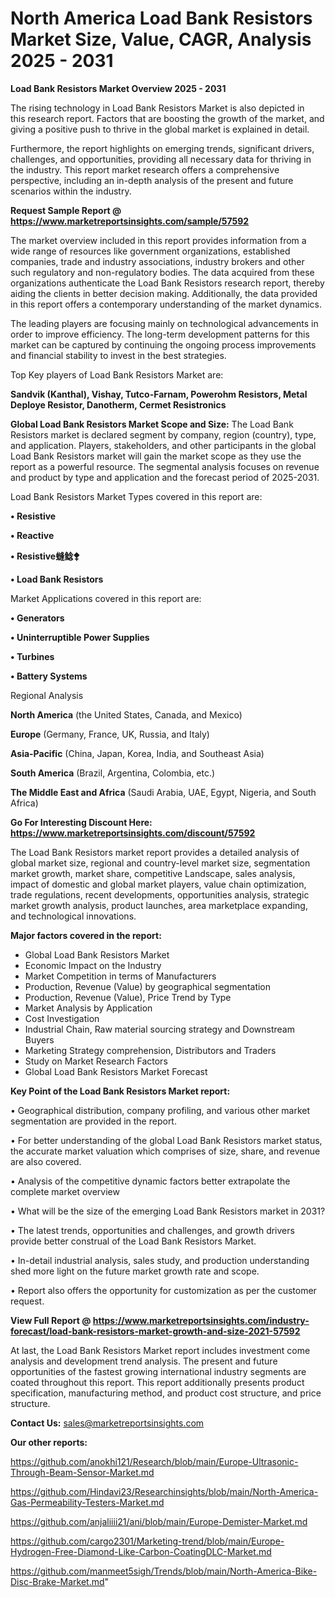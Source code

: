 # North America Load Bank Resistors Market Size, Value, CAGR, Analysis 2025 - 2031

<Strong> Load Bank Resistors Market Overview 2025 - 2031</strong>

The rising technology in Load Bank Resistors Market is also depicted in this research report. Factors that are boosting the growth of the market, and giving a positive push to thrive in the global market is explained in detail.

Furthermore, the report highlights on emerging trends, significant drivers, challenges, and opportunities, providing all necessary data for thriving in the industry. This report market research offers a comprehensive perspective, including an in-depth analysis of the present and future scenarios within the industry.

<strong>Request Sample Report @ <a href=https://www.marketreportsinsights.com/sample/57592>https://www.marketreportsinsights.com/sample/57592</a></strong>

The market overview included in this report provides information from a wide range of resources like government organizations, established companies, trade and industry associations, industry brokers and other such regulatory and non-regulatory bodies. The data acquired from these organizations authenticate the Load Bank Resistors research report, thereby aiding the clients in better decision making. Additionally, the data provided in this report offers a contemporary understanding of the market dynamics.

The leading players are focusing mainly on technological advancements in order to improve efficiency. The long-term development patterns for this market can be captured by continuing the ongoing process improvements and financial stability to invest in the best strategies.

Top Key players of Load Bank Resistors Market are:

<strong>Sandvik (Kanthal), Vishay, Tutco-Farnam, Powerohm Resistors, Metal Deploye Resistor, Danotherm, Cermet Resistronics</strong>

<strong><b>Global Load Bank Resistors Market Scope and Size:</b></strong>
The Load Bank Resistors market is declared segment by company, region (country), type, and application. Players, stakeholders, and other participants in the global Load Bank Resistors market will gain the market scope as they use the report as a powerful resource. The segmental analysis focuses on revenue and product by type and application and the forecast period of 2025-2031.

Load Bank Resistors Market Types covered in this report are:

<strong>• Resistive

• Reactive

• Resistive䗦鲶⯞

• Load Bank Resistors</strong>

Market Applications covered in this report are:

<strong>• Generators

• Uninterruptible Power Supplies

• Turbines

• Battery Systems</strong> 

Regional Analysis

<strong>North America</strong> (the United States, Canada, and Mexico)

<strong>Europe</strong> (Germany, France, UK, Russia, and Italy)

<strong>Asia-Pacific</strong> (China, Japan, Korea, India, and Southeast Asia)

<strong>South America</strong> (Brazil, Argentina, Colombia, etc.)

<strong>The Middle East and Africa</strong> (Saudi Arabia, UAE, Egypt, Nigeria, and South Africa)

<strong>Go For Interesting Discount Here: <a href=https://www.marketreportsinsights.com/discount/57592>https://www.marketreportsinsights.com/discount/57592</a></strong>

The Load Bank Resistors market report provides a detailed analysis of global market size, regional and country-level market size, segmentation market growth, market share, competitive Landscape, sales analysis, impact of domestic and global market players, value chain optimization, trade regulations, recent developments, opportunities analysis, strategic market growth analysis, product launches, area marketplace expanding, and technological innovations.

<strong><b>Major factors covered in the report:</b></strong>
<ul>
  <li>Global Load Bank Resistors Market </li>
  <li>Economic Impact on the Industry</li>
  <li>Market Competition in terms of Manufacturers</li>
  <li>Production, Revenue (Value) by geographical segmentation</li>
  <li>Production, Revenue (Value), Price Trend by Type</li>
  <li>Market Analysis by Application</li>
  <li>Cost Investigation</li>
  <li>Industrial Chain, Raw material sourcing strategy and Downstream Buyers</li>
  <li>Marketing Strategy comprehension, Distributors and Traders</li>
  <li>Study on Market Research Factors</li>
  <li>Global Load Bank Resistors Market Forecast</li>
</ul>

<strong><b>Key Point of the Load Bank Resistors Market report:</b></strong>

• Geographical distribution, company profiling, and various other market segmentation are provided in the report.

• For better understanding of the global Load Bank Resistors market status, the accurate market valuation which comprises of size, share, and revenue are also covered.

• Analysis of the competitive dynamic factors better extrapolate the complete market overview

• What will be the size of the emerging Load Bank Resistors market in 2031?

• The latest trends, opportunities and challenges, and growth drivers provide better construal of the Load Bank Resistors Market.

• In-detail industrial analysis, sales study, and production understanding shed more light on the future market growth rate and scope.

• Report also offers the opportunity for customization as per the customer request.

<strong><b>View Full Report @ <a href=https://www.marketreportsinsights.com/industry-forecast/load-bank-resistors-market-growth-and-size-2021-57592>https://www.marketreportsinsights.com/industry-forecast/load-bank-resistors-market-growth-and-size-2021-57592</a></b></strong>


At last, the Load Bank Resistors Market report includes investment come analysis and development trend analysis. The present and future opportunities of the fastest growing international industry segments are coated throughout this report. This report additionally presents product specification, manufacturing method, and product cost structure, and price structure.

<strong>Contact Us:</strong>
sales@marketreportsinsights.com

<strong>Our other reports:</strong>

<a href=https://github.com/anokhi121/Research/blob/main/Europe-Ultrasonic-Through-Beam-Sensor-Market.md>https://github.com/anokhi121/Research/blob/main/Europe-Ultrasonic-Through-Beam-Sensor-Market.md</a>

<a href=https://github.com/Hindavi23/Researchinsights/blob/main/North-America-Gas-Permeability-Testers-Market.md>https://github.com/Hindavi23/Researchinsights/blob/main/North-America-Gas-Permeability-Testers-Market.md</a>

<a href=https://github.com/anjaliiii21/ani/blob/main/Europe-Demister-Market.md>https://github.com/anjaliiii21/ani/blob/main/Europe-Demister-Market.md</a>

<a href=https://github.com/cargo2301/Marketing-trend/blob/main/Europe-Hydrogen-Free-Diamond-Like-Carbon-CoatingDLC-Market.md>https://github.com/cargo2301/Marketing-trend/blob/main/Europe-Hydrogen-Free-Diamond-Like-Carbon-CoatingDLC-Market.md</a>

<a href=https://github.com/manmeet5sigh/Trends/blob/main/North-America-Bike-Disc-Brake-Market.md>https://github.com/manmeet5sigh/Trends/blob/main/North-America-Bike-Disc-Brake-Market.md</a>"
